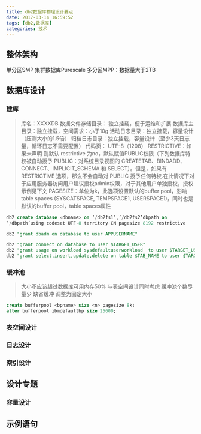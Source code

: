 ```yaml
---
title: db2数据库物理设计要点
date: 2017-03-14 16:59:52
tags: [db2,数据库]
categories: 技术
---
```


## 整体架构
单分区SMP
集群数据库Purescale
多分区MPP：数据量大于2TB
<!-- more -->

## 数据库设计
### 建库
> 库名：XXXXDB
> 数据文件存储目录： 独立挂载，便于运维和扩展
> 数据库主目录：独立挂载，空间需求：小于10g
> 活动日志目录：独立挂载，容量设计（压测大小的1.5倍）
> 归档日志目录：独立挂载，容量设计（至少3天日志量，循环日志不需要配置）
> 代码页： UTF-8（1208）
> RESTRICTIVE：如果未声明 则默认 restrictive 为no，默认赋值PUBLIC权限（下列数据库特权被自动授予 PUBLIC：对系统目录视图的 CREATETAB、BINDADD、CONNECT、IMPLICIT_SCHEMA 和 SELECT）。但是，如果有 RESTRICTIVE 选项，那么不会自动对 PUBLIC 授予任何特权.在此情况下对于应用服务器访问用户建议授权admin权限，对于其他用户单独授权，授权示例见下文
> PAGESIZE：单位为k，此选项设置默认的buffer pool，影响table spaces (SYSCATSPACE, TEMPSPACE1, USERSPACE1)，同时也是默认的buffer pool，table spaces属性

~~~ sql
db2 create database <dbname> on ‘/db2fs1’,’/db2fs2’dbpath on
‘/dbpath’using codeset UTF-8 territory CN pagesize 8192 restrictive
~~~

~~~ sql
db2 "grant dbadm on database to user APPUSERNAME"

db2 "grant connect on database to user $TARGET_USER"
db2 "grant usage on workload sysdefaultuserworkload  to user $TARGET_USER"
db2 "grant select,insert,update,delete on table $TAB_NAME to user $TARGET_USER"
~~~
### 缓冲池
> 大小不应该超过数据库可用内存50%
> 与表空间设计同时考虑
> 缓冲池个数尽量少
> 缺省缓冲 调整为固定大小

~~~ sql
create bufferpool <bpname> size <n> pagesize 8k;
alter bufferpool ibmdefaultbp size 25600;
~~~

### 表空间设计

### 日志设计

### 索引设计

## 设计专题


### 容量设计


## 示例语句
~~~ sql



~~~


